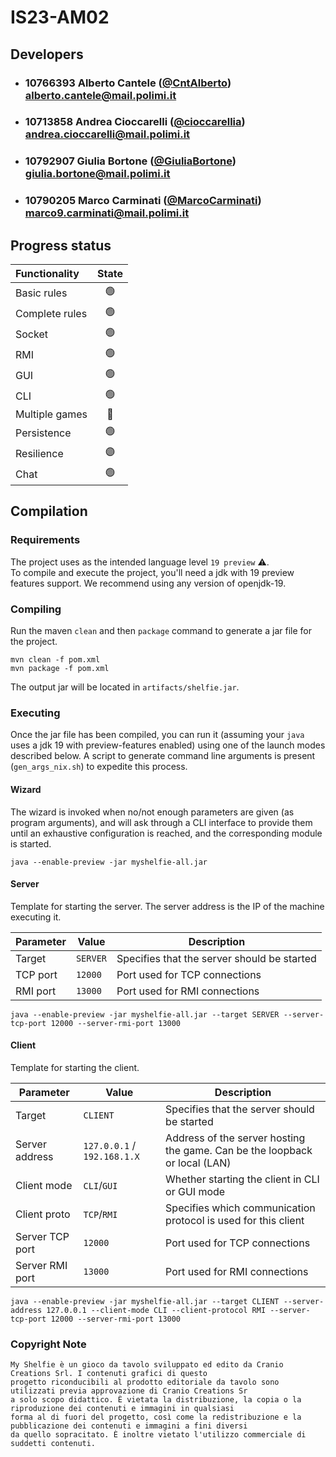 # IS23-AM02

## Developers

- ### 10766393    Alberto Cantele ([@CntAlberto](https://github.com/CntAlberto))<br>alberto.cantele@mail.polimi.it
- ### 10713858    Andrea Cioccarelli ([@cioccarellia](https://github.com/cioccarellia))<br>andrea.cioccarelli@mail.polimi.it
- ### 10792907    Giulia Bortone ([@GiuliaBortone](https://github.com/GiuliaBortone))<br>giulia.bortone@mail.polimi.it
- ### 10790205    Marco Carminati ([@MarcoCarminati](https://github.com/MarcoCarminati))<br>marco9.carminati@mail.polimi.it

## Progress status

| Functionality  | State |
|:---------------|:-----:|
| Basic rules    |  🟢   |
| Complete rules |  🟢   |
| Socket         |  🟢   |
| RMI            |  🟢   |
| GUI            |  🟢   |
| CLI            |  🟢   |
| Multiple games |  🔴   |
| Persistence    |  🟢   |
| Resilience     |  🟣   |
| Chat           |  🟢   |

## Compilation

### Requirements

The project uses as the intended language level `19 preview` ⚠️. <br>
To compile and execute the project, you'll need a jdk with 19 preview features support.
We recommend using any version of openjdk-19.

### Compiling
Run the maven `clean` and then `package` command to generate a jar file for the project. 

```
mvn clean -f pom.xml
mvn package -f pom.xml
```

The output jar will be located in `artifacts/shelfie.jar`.

### Executing

Once the jar file has been compiled, you can run it (assuming your `java` uses a jdk 19 with preview-features enabled) using one of the launch modes described below.
A script to generate command line arguments is present (`gen_args_nix.sh`) to expedite this process.

#### Wizard

The wizard is invoked when no/not enough parameters are given (as program arguments), and will ask through a CLI interface to provide them until an exhaustive configuration is reached, and the corresponding module is started.

```
java --enable-preview -jar myshelfie-all.jar
```

#### Server

Template for starting the server. The server address is the IP of the machine executing it.

| Parameter | Value    | Description                                 |
|-----------|----------|---------------------------------------------|
| Target    | `SERVER` | Specifies that the server should be started |
| TCP port  | `12000`  | Port used for TCP connections               |
| RMI port  | `13000`  | Port used for RMI connections               |

```
java --enable-preview -jar myshelfie-all.jar --target SERVER --server-tcp-port 12000 --server-rmi-port 13000
```

#### Client

Template for starting the client.

| Parameter       | Value                       | Description                                                                |
|-----------------|-----------------------------|----------------------------------------------------------------------------|
| Target          | `CLIENT`                    | Specifies that the server should be started                                |
| Server address  | `127.0.0.1` / `192.168.1.X` | Address of the server hosting the game. Can be the loopback or local (LAN) |
| Client mode     | `CLI`/`GUI`                 | Whether starting the client in CLI or GUI mode                             |
| Client proto    | `TCP`/`RMI`                 | Specifies which communication protocol is used for this client             |
| Server TCP port | `12000`                     | Port used for TCP connections                                              |
| Server RMI port | `13000`                     | Port used for RMI connections                                              |

```
java --enable-preview -jar myshelfie-all.jar --target CLIENT --server-address 127.0.0.1 --client-mode CLI --client-protocol RMI --server-tcp-port 12000 --server-rmi-port 13000
```


### Copyright Note
```
My Shelfie è un gioco da tavolo sviluppato ed edito da Cranio Creations Srl. I contenuti grafici di questo
progetto riconducibili al prodotto editoriale da tavolo sono utilizzati previa approvazione di Cranio Creations Sr
a solo scopo didattico. È vietata la distribuzione, la copia o la riproduzione dei contenuti e immagini in qualsiasi
forma al di fuori del progetto, così come la redistribuzione e la pubblicazione dei contenuti e immagini a fini diversi
da quello sopracitato. È inoltre vietato l'utilizzo commerciale di suddetti contenuti.
```
